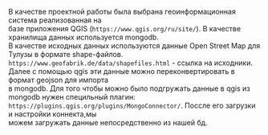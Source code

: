 В качестве проектной работы была выбрана геоинформационная система реализованная на      
базе приложения QGIS (`https://www.qgis.org/ru/site/`). В качестве хранилища данных используется mongodb.     
В качестве исходных данных используются данные Open Street Map для Тулузы в формате shape-файлов.       
`https://www.geofabrik.de/data/shapefiles.html` - ссылка на исходники.        
Далее с помощью qgis эти данные можно переконвертировать в формат geojson для импорта        
в mongodb. Для того чтобы можно было подгружать данные в qgis из mongodb нужен специльный плагин:     
`https://plugins.qgis.org/plugins/MongoConnector/`. Поссле его загрузки и настройки коннекта,мы       
можем загружать данные непосредственно из нашей бд.



